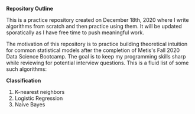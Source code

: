 **Repository Outline** 

This is a practice repository created on December 18th, 2020 where I write algorithms from scratch and then practice using them. It will be updated sporatically as I have free time to push meaningful work.

The motivation of this repository is to practice building theoretical intuition for common statistical models after the completion of Metis's Fall 2020 Data Science Bootcamp. The goal is to keep my programming skills sharp while reviewing for potential interview questions. This is a fluid list of some such algorithms:

**Classification**
1. K-nearest neighbors
2. Logistic Regression
3. Naive Bayes